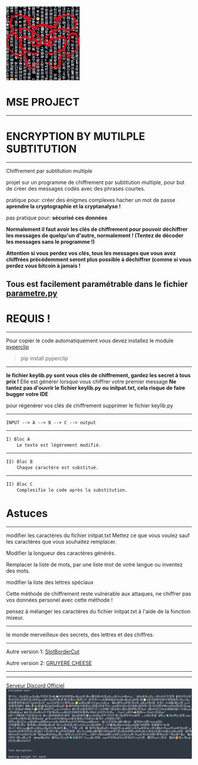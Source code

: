 ![logo file](logo.png)

# MSE PROJECT
-------------------------------------

# ENCRYPTION BY MUTILPLE SUBTITUTION
-------------------------------------
Chiffrement par subtitution multiple

projet sur un programme de chiffrement par subtitution multiple,
pour but de créer des messages codés avec des phrases courtes.

pratique pour:
    créer des énigmes complexes
    hacher un mot de passe
    **aprendre la cryptographie et la cryptanalyse !**

pas pratique pour:
    **sécurisé ces données**

**Normalement il faut avoir les clés de chiffrement pour pouvoir déchiffrer les messages de quelqu'un d'autre, normalement ! (Tentez de décoder les messages sans le programme !)**

**Attention si vous perdez vos clés, tous les messages que vous avez chiffrées précédemment seront plus possible à déchiffrer (comme si vous perdez vous bitcoin à jamais !**

Tous est facilement paramétrable dans le fichier [parametre.py](https://github.com/flowlord/encryption-by-mutilple-subtitution/blob/main/parametre.py)
---------------------------------------

# REQUIS !
-------------------------------------
Pour copier le code automatiquement vous devez installez le module [pyperclip](https://pypi.org/project/pyperclip/)

> pip install pyperclip
-------------------------------------

**le fichier keylib.py sont vous clés de chiffrement, gardez les secret à tous prix !**
Elle est générer lorsque vous chiffrer votre premier message
**Ne tantez pas d'ouvrir le fichier keylib.py ou initpat.txt, cela risque de faire bugger votre IDE**

pour régénérer vos clés de chiffrement supprimer le fichier keylib.py

-------------------------------------

    INPUT --> A --> B --> C --> output
--------------------------------------------------------------------------
    I) Bloc A
        Le texte est légèrement modifié.
--------------------------------------------------------------------------
    II) Bloc B
        Chaque caractère est substitué.
--------------------------------------------------------------------------
    II) Bloc C
        Complexifie le code après la substitution.

# Astuces
---------------------------

modifier les caractères du fichier initpat.txt
Mettez ce que vous voulez sauf les caractères
que vous souhaitez remplacer.

Modifier la longueur des caractères générés.

Remplacer la liste de mots, par une liste
mot de votre langue ou inventez des mots.

modifier la liste des lettres spéciaux

Cette méthode de chiffrement reste vulnérable
aux attaques, ne chiffrer pas vos données personel avec cette méthode !

pensez à mélanger les caractères du fichier initpat.txt à l'aide de la fonction mixeur.

-----------------------------------
le monde merveilleux des secrets, des lettres et des
chiffres.

-----------------------
Autre version 1: [SlotBorderCut](https://github.com/flowlord/MSE-SlotBorderCut)

Autre version 2: [GRUYERE CHEESE](https://github.com/flowlord/MSE-GRUYERE-CHEESE)

---------------------------------------
---------------------------------------


[Serveur Discord Officiel ](https://discord.gg/YQCufGwwwt)
![demo file](demo/demo.jpg)


